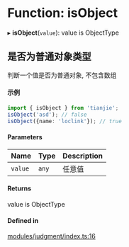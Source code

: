# Function: isObject

▸ **isObject**(`value`): value is ObjectType

## 是否为普通对象类型
判断一个值是否为普通对象, 不包含数组
 #### 示例
 ```ts
import { isObject } from 'tianjie';
isObject('asd'); // false
isObject({name: 'loclink'}); // true
```

#### Parameters

| Name | Type | Description |
| :------ | :------ | :------ |
| `value` | `any` | 任意值 |

#### Returns

value is ObjectType

#### Defined in

[modules/judgment/index.ts:16](https://github.com/loclink/tianjie/blob/30c59cc/src/modules/judgment/index.ts#L16)
